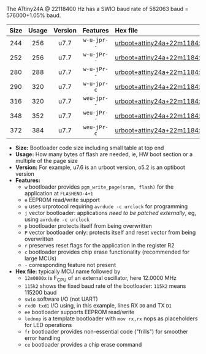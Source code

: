 The ATtiny24A @ 22118400 Hz has a SWIO baud rate of 582063 baud = 576000+1.05% baud.

|Size|Usage|Version|Features|Hex file|
|:-:|:-:|:-:|:-:|:--|
|244|256|u7.7|`w-u-jpr--`|[urboot+attiny24a+22m1184x++576k0_swio_rxb0_txb1_lednop.hex](https://raw.githubusercontent.com/stefanrueger/urboot.hex/main/mcus/attiny24a/external_oscillator/fcpu+22m1184_Hz/br++576k0_bps/urboot+attiny24a+22m1184x++576k0_swio_rxb0_txb1_lednop.hex)|
|252|256|u7.7|`w-u-jPr--`|[urboot+attiny24a+22m1184x++576k0_swio_rxb0_txb1.hex](https://raw.githubusercontent.com/stefanrueger/urboot.hex/main/mcus/attiny24a/external_oscillator/fcpu+22m1184_Hz/br++576k0_bps/urboot+attiny24a+22m1184x++576k0_swio_rxb0_txb1.hex)|
|280|288|u7.7|`w-u-jPr--`|[urboot+attiny24a+22m1184x++576k0_swio_rxb0_txb1_lednop_fr.hex](https://raw.githubusercontent.com/stefanrueger/urboot.hex/main/mcus/attiny24a/external_oscillator/fcpu+22m1184_Hz/br++576k0_bps/urboot+attiny24a+22m1184x++576k0_swio_rxb0_txb1_lednop_fr.hex)|
|290|320|u7.7|`w-u-jpr-c`|[urboot+attiny24a+22m1184x++576k0_swio_rxb0_txb1_lednop_fr_ce.hex](https://raw.githubusercontent.com/stefanrueger/urboot.hex/main/mcus/attiny24a/external_oscillator/fcpu+22m1184_Hz/br++576k0_bps/urboot+attiny24a+22m1184x++576k0_swio_rxb0_txb1_lednop_fr_ce.hex)|
|316|320|u7.7|`weu-jpr--`|[urboot+attiny24a+22m1184x++576k0_swio_rxb0_txb1_ee_lednop.hex](https://raw.githubusercontent.com/stefanrueger/urboot.hex/main/mcus/attiny24a/external_oscillator/fcpu+22m1184_Hz/br++576k0_bps/urboot+attiny24a+22m1184x++576k0_swio_rxb0_txb1_ee_lednop.hex)|
|348|352|u7.7|`weu-jPr--`|[urboot+attiny24a+22m1184x++576k0_swio_rxb0_txb1_ee_lednop_fr.hex](https://raw.githubusercontent.com/stefanrueger/urboot.hex/main/mcus/attiny24a/external_oscillator/fcpu+22m1184_Hz/br++576k0_bps/urboot+attiny24a+22m1184x++576k0_swio_rxb0_txb1_ee_lednop_fr.hex)|
|372|384|u7.7|`weu-jPr-c`|[urboot+attiny24a+22m1184x++576k0_swio_rxb0_txb1_ee_lednop_fr_ce.hex](https://raw.githubusercontent.com/stefanrueger/urboot.hex/main/mcus/attiny24a/external_oscillator/fcpu+22m1184_Hz/br++576k0_bps/urboot+attiny24a+22m1184x++576k0_swio_rxb0_txb1_ee_lednop_fr_ce.hex)|

- **Size:** Bootloader code size including small table at top end
- **Usage:** How many bytes of flash are needed, ie, HW boot section or a multiple of the page size
- **Version:** For example, u7.6 is an urboot version, o5.2 is an optiboot version
- **Features:**
  + `w` bootloader provides `pgm_write_page(sram, flash)` for the application at `FLASHEND-4+1`
  + `e` EEPROM read/write support
  + `u` uses urprotocol requiring `avrdude -c urclock` for programming
  + `j` vector bootloader: applications *need to be patched externally*, eg, using `avrdude -c urclock`
  + `p` bootloader protects itself from being overwritten
  + `P` vector bootloader only: protects itself and reset vector from being overwritten
  + `r` preserves reset flags for the application in the register R2
  + `c` bootloader provides chip erase functionality (recommended for large MCUs)
  + `-` corresponding feature not present
- **Hex file:** typically MCU name followed by
  + `12m0000x` is F<sub>CPU</sub> of an external oscillator, here 12.0000 MHz
  + `115k2` shows the fixed baud rate of the bootloader: `115k2` means 115200 baud
  + `swio` software I/O (not UART)
  + `rxd0 txd1` I/O using, in this example, lines RX `D0` and TX `D1`
  + `ee` bootloader supports EEPROM read/write
  + `lednop` is a template bootloader with `mov rx,rx` nops as placeholders for LED operations
  + `fr` bootloader provides non-essential code ("frills") for smoother error handling
  + `ce` bootloader provides a chip erase command
